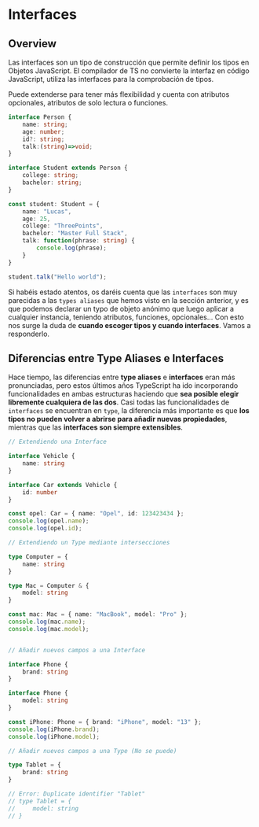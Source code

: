# Interfaces

## Overview

Las interfaces son un tipo de construcción que permite definir los tipos en Objetos JavaScript. El compilador de TS no convierte la interfaz en código JavaScript, utiliza las interfaces para la comprobación de tipos.

Puede extenderse para tener más flexibilidad y cuenta con atributos opcionales, atributos de solo lectura o funciones.

```typescript
interface Person {
    name: string;
    age: number;
    id?: string;
    talk:(string)=>void;
}

interface Student extends Person {
    college: string;
    bachelor: string;
}

const student: Student = {
    name: "Lucas",
    age: 25,
    college: "ThreePoints",
    bachelor: "Master Full Stack",
    talk: function(phrase: string) {
        console.log(phrase);
    }
}

student.talk("Hello world");
```

Si habéis estado atentos, os daréis cuenta que las `interfaces` son muy parecidas a las `types aliases` que hemos visto en la sección anterior, y es que podemos declarar un typo de objeto anónimo que luego aplicar a cualquier instancia, teniendo atributos, funciones, opcionales... Con esto nos surge la duda de **cuando escoger tipos y cuando interfaces**. Vamos a responderlo.

## Diferencias entre Type Aliases e Interfaces

Hace tiempo, las diferencias entre **type aliases** e **interfaces** eran más pronunciadas, pero estos últimos años TypeScript ha ido incorporando funcionalidades en ambas estructuras haciendo que **sea posible elegir libremente cualquiera de las dos**. Casi todas las funcionalidades de `interfaces` se encuentran en `type`, la diferencia más importante es que **los tipos no pueden volver a abrirse para añadir nuevas propiedades**, mientras que las **interfaces son siempre extensibles**.

```typescript
// Extendiendo una Interface

interface Vehicle {
    name: string
}

interface Car extends Vehicle {
    id: number
}

const opel: Car = { name: "Opel", id: 123423434 };
console.log(opel.name);
console.log(opel.id);

// Extendiendo un Type mediante intersecciones

type Computer = {
    name: string
}

type Mac = Computer & {
    model: string
}

const mac: Mac = { name: "MacBook", model: "Pro" };
console.log(mac.name);
console.log(mac.model);


// Añadir nuevos campos a una Interface

interface Phone {
    brand: string
}

interface Phone {
    model: string
}

const iPhone: Phone = { brand: "iPhone", model: "13" };
console.log(iPhone.brand);
console.log(iPhone.model);

// Añadir nuevos campos a una Type (No se puede)

type Tablet = {
    brand: string
}

// Error: Duplicate identifier "Tablet"
// type Tablet = {  
//     model: string
// }
```
